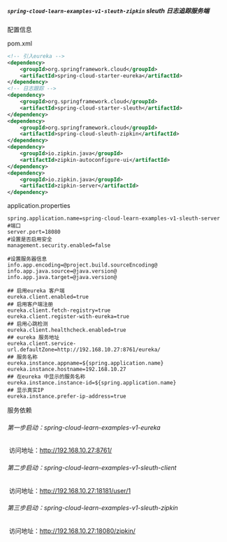 ##### `spring-cloud-learn-examples-v1-sleuth-zipkin`  sleuth 日志追踪服务端

配置信息

pom.xml

```xml
<!-- 引入eureka -->
<dependency>
    <groupId>org.springframework.cloud</groupId>
    <artifactId>spring-cloud-starter-eureka</artifactId>
</dependency>
<!-- 日志跟踪 -->
<dependency>
    <groupId>org.springframework.cloud</groupId>
    <artifactId>spring-cloud-starter-sleuth</artifactId>
</dependency>
<dependency>
    <groupId>org.springframework.cloud</groupId>
    <artifactId>spring-cloud-sleuth-zipkin</artifactId>
</dependency>
<dependency>
    <groupId>io.zipkin.java</groupId>
    <artifactId>zipkin-autoconfigure-ui</artifactId>
</dependency>
<dependency>
    <groupId>io.zipkin.java</groupId>
    <artifactId>zipkin-server</artifactId>
</dependency>
```



application.properties

```properties
spring.application.name=spring-cloud-learn-examples-v1-sleuth-server
#端口
server.port=18080
#设置是否启用安全
management.security.enabled=false

#设置服务器信息
info.app.encoding=@project.build.sourceEncoding@
info.app.java.source=@java.version@
info.app.java.target=@java.version@

## 启用eureka 客户端
eureka.client.enabled=true
## 启用客户端注册
eureka.client.fetch-registry=true
eureka.client.register-with-eureka=true
## 启用心跳检测
eureka.client.healthcheck.enabled=true
## eureka 服务地址
eureka.client.service-url.defaultZone=http://192.168.10.27:8761/eureka/
## 服务名称
eureka.instance.appname=${spring.application.name}
eureka.instance.hostname=192.168.10.27
## 在eureka 中显示的服务名称
eureka.instance.instance-id=${spring.application.name}
## 显示真实IP
eureka.instance.prefer-ip-address=true
```



服务依赖

###### 第一步启动：spring-cloud-learn-examples-v1-eureka

​			访问地址：http://192.168.10.27:8761/

###### 第二步启动：spring-cloud-learn-examples-v1-sleuth-client

​			访问地址：http://192.168.10.27:18181/user/1

###### 第三步启动：spring-cloud-learn-examples-v1-sleuth-zipkin

​			访问地址：http://192.168.10.27:18080/zipkin/

